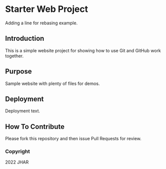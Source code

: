 # Starter Web Project

Adding a line for rebasing example.

## Introduction

This is a simple website project for showing how to use Git and GitHub work together.

## Purpose

Sample website with plenty of files for demos.

## Deployment
Deployment text.

## How To Contribute

Please fork this repository and then issue Pull Requests for review.

### Copyright

2022 JHAR